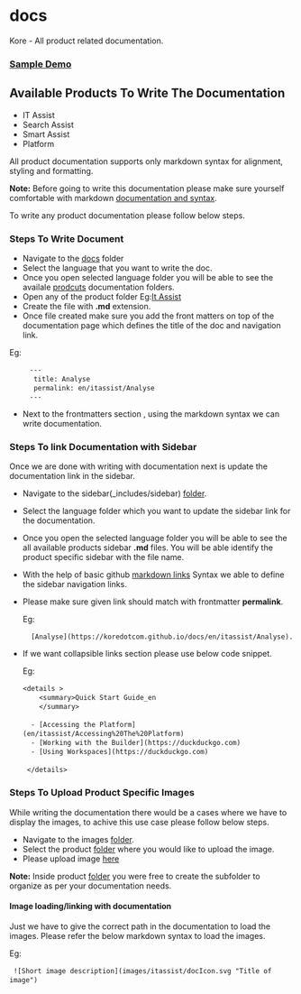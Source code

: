 # docs
Kore - All product related documentation.

### [Sample Demo](https://koredotcom.github.io/docs/en/itassist/getting_started)

## Available Products To Write The Documentation

 - IT Assist
 - Search Assist
 - Smart Assist
 - Platform
 
All product documentation supports only markdown syntax for alignment, styling and formatting.

**Note:**  Before going to write this documentation please make sure yourself comfortable with markdown [documentation and syntax](https://docs.github.com/en/get-started/writing-on-github/getting-started-with-writing-and-formatting-on-github/basic-writing-and-formatting-syntax).
 
To write any product documentation please follow below steps.

  ### Steps To Write Document
  
   - Navigate to the [docs](https://github.com/Koredotcom/docs/tree/main/docs) folder
   - Select the language that you want to write the doc.
   - Once you open selected language folder you will be able to see the availale [prodcuts](https://github.com/Koredotcom/docs/tree/main/docs/en) documentation folders.
   - Open any of the product folder Eg:[It Assist](https://github.com/Koredotcom/docs/tree/main/docs/en/itassist)
   - Create the file with **.md** extension.
   - Once file created make sure you add the front matters on top of the documentation page which defines the title of the doc and navigation link.
   
   
   Eg: 
     
         ---
          title: Analyse
          permalink: en/itassist/Analyse
         ---
    
    
    
    
    
    






   
   - Next to the frontmatters section , using the markdown syntax we can write documentation.
   
   
 ### Steps To link Documentation with Sidebar
 
 Once we are done with writing with documentation next is update the documentation link in the sidebar.

  - Navigate to the sidebar(_includes/sidebar) [folder](https://github.com/Koredotcom/docs/tree/main/_includes/sidebars).
  - Select the language folder which you want to update the sidebar link for the documentation.
  - Once you open the selected language folder you will be able to see the all available products sidebar **.md**  files.
    You will be able identify the product specific sidebar with the file name.
  - With the help of basic github [markdown links](https://docs.github.com/en/get-started/writing-on-github/getting-started-with-writing-and-formatting-on-github/basic-writing-and-formatting-syntax#links) Syntax we able to define the sidebar navigation links.
  - Please make sure given link should match with frontmatter **permalink**.

     Eg:
          
          [Analyse](https://koredotcom.github.io/docs/en/itassist/Analyse).

  - If we want collapsible links section please use below code snippet.
    
    Eg:
    
        <details >
            <summary>Quick Start Guide_en
            </summary>

          - [Accessing the Platform](en/itassist/Accessing%20The%20Platform)
          - [Working with the Builder](https://duckduckgo.com)
          - [Using Workspaces](https://duckduckgo.com)

         </details>
         
         
         
         
### Steps To Upload Product Specific Images
  
While writing the documentation there would be a cases where we have to display the images, to achive this use case please follow below steps.

- Navigate to the images [folder](https://github.com/Koredotcom/docs/tree/main/images).
- Select the product [folder](https://github.com/Koredotcom/docs/tree/main/images/itassist) where you would like to upload the image.
- Please upload image [here](https://github.com/Koredotcom/docs/tree/main/images/itassist)

**Note:** Inside product [folder](https://github.com/Koredotcom/docs/tree/main/images/itassist) you were free to create the subfolder to organize as per your documentation needs.


#### Image loading/linking with documentation
 Just we have to give the correct path in the documentation to load the images.
 Please refer the below markdown syntax to load the images.

 Eg:

     ![Short image description](images/itassist/docIcon.svg "Title of image")
 
   


  
  
